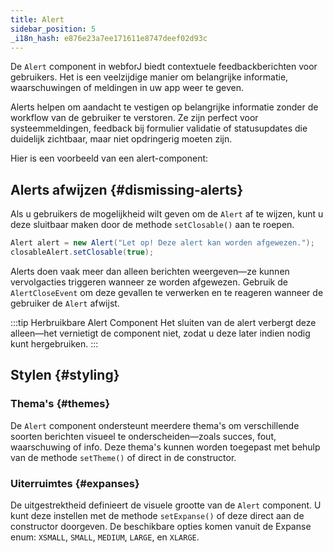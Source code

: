 ```yaml
---
title: Alert
sidebar_position: 5
_i18n_hash: e876e23a7ee171611e8747deef02d93c
---
```

<DocChip chip='shadow' />
<DocChip chip='name' label="dwc-alert" />
<DocChip chip='since' label='25.00' />
<JavadocLink type="alert" location="com/webforj/component/alert/Alert" top='true'/>

De `Alert` component in webforJ biedt contextuele feedbackberichten voor gebruikers. Het is een veelzijdige manier om belangrijke informatie, waarschuwingen of meldingen in uw app weer te geven.

Alerts helpen om aandacht te vestigen op belangrijke informatie zonder de workflow van de gebruiker te verstoren. Ze zijn perfect voor systeemmeldingen, feedback bij formulier validatie of statusupdates die duidelijk zichtbaar, maar niet opdringerig moeten zijn.

Hier is een voorbeeld van een alert-component:

<ComponentDemo 
path='/webforj/alert?' 
javaE='https://raw.githubusercontent.com/webforj/webforj-documentation/refs/heads/main/src/main/java/com/webforj/samples/views/alert/AlertView.java'
height = '100px'
/>

## Alerts afwijzen {#dismissing-alerts}

Als u gebruikers de mogelijkheid wilt geven om de `Alert` af te wijzen, kunt u deze sluitbaar maken door de methode `setClosable()` aan te roepen. 

```java 
Alert alert = new Alert("Let op! Deze alert kan worden afgewezen.");
closableAlert.setClosable(true);
```
Alerts doen vaak meer dan alleen berichten weergeven—ze kunnen vervolgacties triggeren wanneer ze worden afgewezen. Gebruik de `AlertCloseEvent` om deze gevallen te verwerken en te reageren wanneer de gebruiker de `Alert` afwijst.

<ComponentDemo 
path='/webforj/closablealert?' 
javaE='https://raw.githubusercontent.com/webforj/webforj-documentation/refs/heads/main/src/main/java/com/webforj/samples/views/alert/ClosableAlertView.java'
height = '100px'
/>

:::tip Herbruikbare Alert Component
Het sluiten van de alert verbergt deze alleen—het vernietigt de component niet, zodat u deze later indien nodig kunt hergebruiken.
:::

## Stylen {#styling}

### Thema's {#themes}

De `Alert` component ondersteunt meerdere <JavadocLink type="foundation" location="com/webforj/component/Theme"> thema's </JavadocLink> om verschillende soorten berichten visueel te onderscheiden—zoals succes, fout, waarschuwing of info. Deze thema's kunnen worden toegepast met behulp van de methode `setTheme()` of direct in de constructor.

<ComponentDemo 
path='/webforj/alertthemes?'
javaE='https://raw.githubusercontent.com/webforj/webforj-documentation/refs/heads/main/src/main/java/com/webforj/samples/views/alert/AlertThemesView.java' 
height = '475px'
/>

### Uiterruimtes {#expanses}

De uitgestrektheid definieert de visuele grootte van de `Alert` component. U kunt deze instellen met de methode `setExpanse()` of deze direct aan de constructor doorgeven. De beschikbare opties komen vanuit de Expanse enum: `XSMALL`, `SMALL`, `MEDIUM`, `LARGE`, en `XLARGE`.

<ComponentDemo 
path='/webforj/alertexpanses?' 
javaE='https://raw.githubusercontent.com/webforj/webforj-documentation/refs/heads/main/src/main/java/com/webforj/samples/views/alert/AlertExpansesView.java'
height = '400px'
/>

<TableBuilder name="Alert" />
